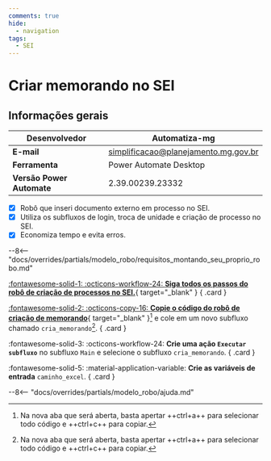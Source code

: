 ```yaml
---
comments: true
hide:
  - navigation
tags:
  - SEI
---
```


# Criar memorando no SEI


## Informações gerais

| **Desenvolvedor**| Automatiza-mg  |
| ----------- | ------------------------------------ |
| **E-mail**       | simplificacao@planejamento.mg.gov.br|
| **Ferramenta**    | Power Automate Desktop |
| **Versão Power Automate**    | 2.39.00239.23332 |

- [x] Robô que inseri documento externo em processo no SEI.
- [x] Utiliza os subfluxos de login, troca de unidade e criação de processo no SEI.
- [x] Economiza tempo e evita erros.

--8<-- "docs/overrides/partials/modelo_robo/requisitos_montando_seu_proprio_robo.md"

<div class="grid" markdown>

[:fontawesome-solid-1: :octicons-workflow-24: __Siga todos os passos do robô de criação de processos no SEI.__](../cria_processo_sei/#montando-o-seu-robo){ target="_blank" }
{ .card }

[:fontawesome-solid-2: :octicons-copy-16: __Copie o código do robô de criação de memorando__](https://raw.githubusercontent.com/automatiza-mg/biblioteca-de-robos/main/robos/site/cria_memorando.txt){ target="_blank" }[^1] e cole em um novo subfluxo chamado `cria_memorando`[^1].
{ .card }

:fontawesome-solid-3: :octicons-workflow-24: __Crie uma ação `Executar subfluxo`__ no subfluxo `Main` e selecione o subfluxo `cria_memorando`.
{ .card }

:fontawesome-solid-5: :material-application-variable: __Crie as variáveis de entrada__ `caminho_excel`.
{ .card }

</div>

--8<-- "docs/overrides/partials/modelo_robo/ajuda.md"

[^1]: Na nova aba que será aberta, basta apertar ++ctrl+a++ para selecionar todo código e ++ctrl+c++ para copiar.
